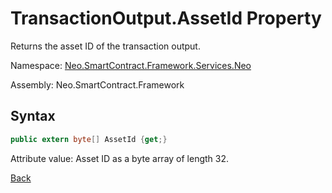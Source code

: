 # TransactionOutput.AssetId Property

Returns the asset ID of the transaction output.

Namespace: [Neo.SmartContract.Framework.Services.Neo](../../neo.md)

Assembly: Neo.SmartContract.Framework

## Syntax

```c#
public extern byte[] AssetId {get;}
```

Attribute value: Asset ID as a byte array of length 32.



[Back](../TransactionOutput.md)
